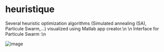 # heuristique

Several heuristic optimization algorithms (Simulated annealing (SA), Particule Swarm,...) visualized using Matlab app creator.\n
\n
Interface for Particule Swarm :\n

![image](https://user-images.githubusercontent.com/53513604/111267337-15f51b80-862c-11eb-8d5c-0ac7b7d22969.png)
